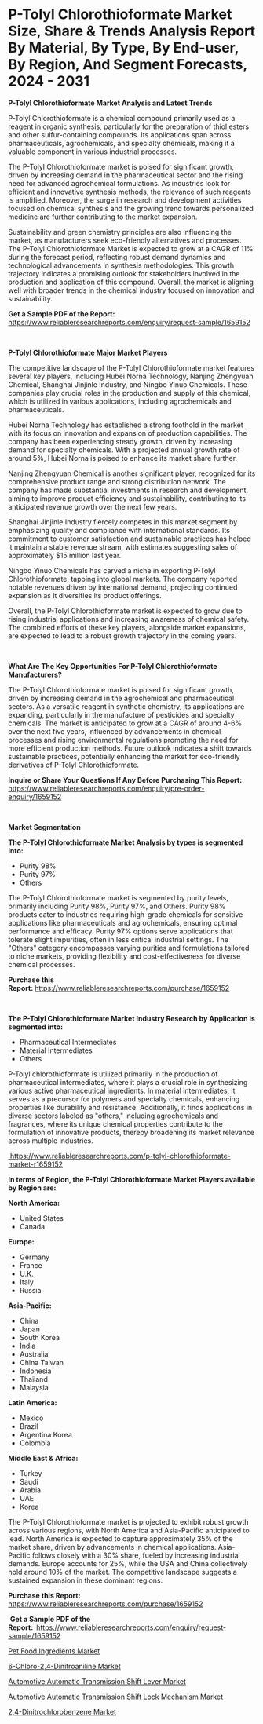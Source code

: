 <p><h1>P-Tolyl Chlorothioformate Market Size, Share & Trends Analysis Report By Material, By Type, By End-user, By Region, And Segment Forecasts, 2024 - 2031</h1></p><p><strong>P-Tolyl Chlorothioformate Market Analysis and Latest Trends</strong></p>
<p><p>P-Tolyl Chlorothioformate is a chemical compound primarily used as a reagent in organic synthesis, particularly for the preparation of thiol esters and other sulfur-containing compounds. Its applications span across pharmaceuticals, agrochemicals, and specialty chemicals, making it a valuable component in various industrial processes.</p><p>The P-Tolyl Chlorothioformate market is poised for significant growth, driven by increasing demand in the pharmaceutical sector and the rising need for advanced agrochemical formulations. As industries look for efficient and innovative synthesis methods, the relevance of such reagents is amplified. Moreover, the surge in research and development activities focused on chemical synthesis and the growing trend towards personalized medicine are further contributing to the market expansion.</p><p>Sustainability and green chemistry principles are also influencing the market, as manufacturers seek eco-friendly alternatives and processes. The P-Tolyl Chlorothioformate Market is expected to grow at a CAGR of 11% during the forecast period, reflecting robust demand dynamics and technological advancements in synthesis methodologies. This growth trajectory indicates a promising outlook for stakeholders involved in the production and application of this compound. Overall, the market is aligning well with broader trends in the chemical industry focused on innovation and sustainability.</p></p>
<p><strong>Get a Sample PDF of the Report:&nbsp;</strong> <a href="https://www.reliableresearchreports.com/enquiry/request-sample/1659152?utm_campaign=13&utm_medium=2&utm_source=Github&utm_content=ia&utm_term=28092024&utm_id=p-tolyl-chlorothioformate">https://www.reliableresearchreports.com/enquiry/request-sample/1659152</a></p>
<p>&nbsp;</p>
<p><strong>P-Tolyl Chlorothioformate Major Market Players</strong></p>
<p><p>The competitive landscape of the P-Tolyl Chlorothioformate market features several key players, including Hubei Norna Technology, Nanjing Zhengyuan Chemical, Shanghai Jinjinle Industry, and Ningbo Yinuo Chemicals. These companies play crucial roles in the production and supply of this chemical, which is utilized in various applications, including agrochemicals and pharmaceuticals.</p><p>Hubei Norna Technology has established a strong foothold in the market with its focus on innovation and expansion of production capabilities. The company has been experiencing steady growth, driven by increasing demand for specialty chemicals. With a projected annual growth rate of around 5%, Hubei Norna is poised to enhance its market share further.</p><p>Nanjing Zhengyuan Chemical is another significant player, recognized for its comprehensive product range and strong distribution network. The company has made substantial investments in research and development, aiming to improve product efficiency and sustainability, contributing to its anticipated revenue growth over the next few years.</p><p>Shanghai Jinjinle Industry fiercely competes in this market segment by emphasizing quality and compliance with international standards. Its commitment to customer satisfaction and sustainable practices has helped it maintain a stable revenue stream, with estimates suggesting sales of approximately $15 million last year.</p><p>Ningbo Yinuo Chemicals has carved a niche in exporting P-Tolyl Chlorothioformate, tapping into global markets. The company reported notable revenues driven by international demand, projecting continued expansion as it diversifies its product offerings.</p><p>Overall, the P-Tolyl Chlorothioformate market is expected to grow due to rising industrial applications and increasing awareness of chemical safety. The combined efforts of these key players, alongside market expansions, are expected to lead to a robust growth trajectory in the coming years.</p></p>
<p>&nbsp;</p>
<p><strong>What Are The Key Opportunities For P-Tolyl Chlorothioformate Manufacturers?</strong></p>
<p><p>The P-Tolyl Chlorothioformate market is poised for significant growth, driven by increasing demand in the agrochemical and pharmaceutical sectors. As a versatile reagent in synthetic chemistry, its applications are expanding, particularly in the manufacture of pesticides and specialty chemicals. The market is anticipated to grow at a CAGR of around 4-6% over the next five years, influenced by advancements in chemical processes and rising environmental regulations prompting the need for more efficient production methods. Future outlook indicates a shift towards sustainable practices, potentially enhancing the market for eco-friendly derivatives of P-Tolyl Chlorothioformate.</p></p>
<p><strong>Inquire or Share Your Questions If Any Before Purchasing This Report:</strong> <a href="https://www.reliableresearchreports.com/enquiry/pre-order-enquiry/1659152?utm_campaign=13&utm_medium=2&utm_source=Github&utm_content=ia&utm_term=28092024&utm_id=p-tolyl-chlorothioformate">https://www.reliableresearchreports.com/enquiry/pre-order-enquiry/1659152</a></p>
<p>&nbsp;</p>
<p><strong>Market Segmentation</strong></p>
<p><strong>The P-Tolyl Chlorothioformate Market Analysis by types is segmented into:</strong></p>
<p><ul><li>Purity 98%</li><li>Purity 97%</li><li>Others</li></ul></p>
<p><p>The P-Tolyl Chlorothioformate market is segmented by purity levels, primarily including Purity 98%, Purity 97%, and Others. Purity 98% products cater to industries requiring high-grade chemicals for sensitive applications like pharmaceuticals and agrochemicals, ensuring optimal performance and efficacy. Purity 97% options serve applications that tolerate slight impurities, often in less critical industrial settings. The "Others" category encompasses varying purities and formulations tailored to niche markets, providing flexibility and cost-effectiveness for diverse chemical processes.</p></p>
<p><strong>Purchase this Report:&nbsp;</strong><a href="https://www.reliableresearchreports.com/purchase/1659152?utm_campaign=13&utm_medium=2&utm_source=Github&utm_content=ia&utm_term=28092024&utm_id=p-tolyl-chlorothioformate">https://www.reliableresearchreports.com/purchase/1659152</a></p>
<p>&nbsp;</p>
<p><strong>The P-Tolyl Chlorothioformate Market Industry Research by Application is segmented into:</strong></p>
<p><ul><li>Pharmaceutical Intermediates</li><li>Material Intermediates</li><li>Others</li></ul></p>
<p><p>P-Tolyl chlorothioformate is utilized primarily in the production of pharmaceutical intermediates, where it plays a crucial role in synthesizing various active pharmaceutical ingredients. In material intermediates, it serves as a precursor for polymers and specialty chemicals, enhancing properties like durability and resistance. Additionally, it finds applications in diverse sectors labeled as "others," including agrochemicals and fragrances, where its unique chemical properties contribute to the formulation of innovative products, thereby broadening its market relevance across multiple industries.</p></p>
<p><a href="https://www.reliableresearchreports.com/p-tolyl-chlorothioformate-market-r1659152?utm_campaign=13&utm_medium=2&utm_source=Github&utm_content=ia&utm_term=28092024&utm_id=p-tolyl-chlorothioformate">&nbsp;https://www.reliableresearchreports.com/p-tolyl-chlorothioformate-market-r1659152</a></p>
<p><strong>In terms of Region, the P-Tolyl Chlorothioformate Market Players available by Region are:</strong></p>
<p>
    <p> <strong> North America: </strong>
        <ul>
            <li>United States</li>
            <li>Canada</li>
        </ul>
        </p> 
    <p> <strong> Europe: </strong>
        <ul>
            <li>Germany</li>
            <li>France</li>
            <li>U.K.</li>
            <li>Italy</li>
            <li>Russia</li>
        </ul>
        </p> 
    <p> <strong> Asia-Pacific: </strong>
        <ul>
            <li>China</li>
            <li>Japan</li>
            <li>South Korea</li>
            <li>India</li>
            <li>Australia</li>
            <li>China Taiwan</li>
            <li>Indonesia</li>
            <li>Thailand</li>
            <li>Malaysia</li>
        </ul>
        </p> 
    <p> <strong> Latin America: </strong>
        <ul>
            <li>Mexico</li>
            <li>Brazil</li>
            <li>Argentina Korea</li>
            <li>Colombia</li>
        </ul>
        </p> 
    <p> <strong> Middle East & Africa: </strong>
        <ul>
            <li>Turkey</li>
            <li>Saudi</li>
            <li>Arabia</li>
            <li>UAE</li>
            <li>Korea</li>
        </ul>
    </p>
    </p>
<p><p>The P-Tolyl Chlorothioformate market is projected to exhibit robust growth across various regions, with North America and Asia-Pacific anticipated to lead. North America is expected to capture approximately 35% of the market share, driven by advancements in chemical applications. Asia-Pacific follows closely with a 30% share, fueled by increasing industrial demands. Europe accounts for 25%, while the USA and China collectively hold around 10% of the market. The competitive landscape suggests a sustained expansion in these dominant regions.</p></p>
<p><strong>Purchase this Report: </strong><a href="https://www.reliableresearchreports.com/purchase/1659152?utm_campaign=13&utm_medium=2&utm_source=Github&utm_content=ia&utm_term=28092024&utm_id=p-tolyl-chlorothioformate">https://www.reliableresearchreports.com/purchase/1659152</a></p>
<p>&nbsp;<strong>Get a Sample PDF of the Report:&nbsp;&nbsp;</strong><a href="https://www.reliableresearchreports.com/enquiry/request-sample/1659152?utm_campaign=13&utm_medium=2&utm_source=Github&utm_content=ia&utm_term=28092024&utm_id=p-tolyl-chlorothioformate">https://www.reliableresearchreports.com/enquiry/request-sample/1659152</a></p>
<p><strong></strong></p>
<p><p><a href="https://www.linkedin.com/pulse/what-factors-influence-pet-food-ingredients-market-coming-7upge?utm_campaign=13&utm_medium=2&utm_source=Github&utm_content=ia&utm_term=28092024&utm_id=p-tolyl-chlorothioformate">Pet Food Ingredients Market</a></p><p><a href="https://github.com/AbbasMahmud554/Market-Research-Report-List-1/blob/main/6-chloro-24-dinitroaniline-market.md?utm_campaign=13&utm_medium=2&utm_source=Github&utm_content=ia&utm_term=28092024&utm_id=p-tolyl-chlorothioformate">6-Chloro-2,4-Dinitroaniline Market</a></p><p><a href="https://issuu.com/reportprime-2/docs/automotive-automatic-transmission-s_aacf742f42fcaa?utm_campaign=13&utm_medium=2&utm_source=Github&utm_content=ia&utm_term=28092024&utm_id=p-tolyl-chlorothioformate">Automotive Automatic Transmission Shift Lever Market</a></p><p><a href="https://issuu.com/reportprime-2/docs/automotive-automatic-transmission-s_b8a1647addb099?utm_campaign=13&utm_medium=2&utm_source=Github&utm_content=ia&utm_term=28092024&utm_id=p-tolyl-chlorothioformate">Automotive Automatic Transmission Shift Lock Mechanism Market</a></p><p><a href="https://github.com/GenaGaines34/Market-Research-Report-List-1/blob/main/24-dinitrochlorobenzene-market.md?utm_campaign=13&utm_medium=2&utm_source=Github&utm_content=ia&utm_term=28092024&utm_id=p-tolyl-chlorothioformate">2,4-Dinitrochlorobenzene Market</a></p></p>
